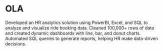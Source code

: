 # OLA
Developed an HR analytics solution using PowerBI, Excel, and SQL to analyze and visualize ride booking data. Cleaned 100,000+ rows of data and created dynamic dashboards with line, bar, and donut charts. Automated SQL queries to generate reports, helping HR make data-driven decisions.
